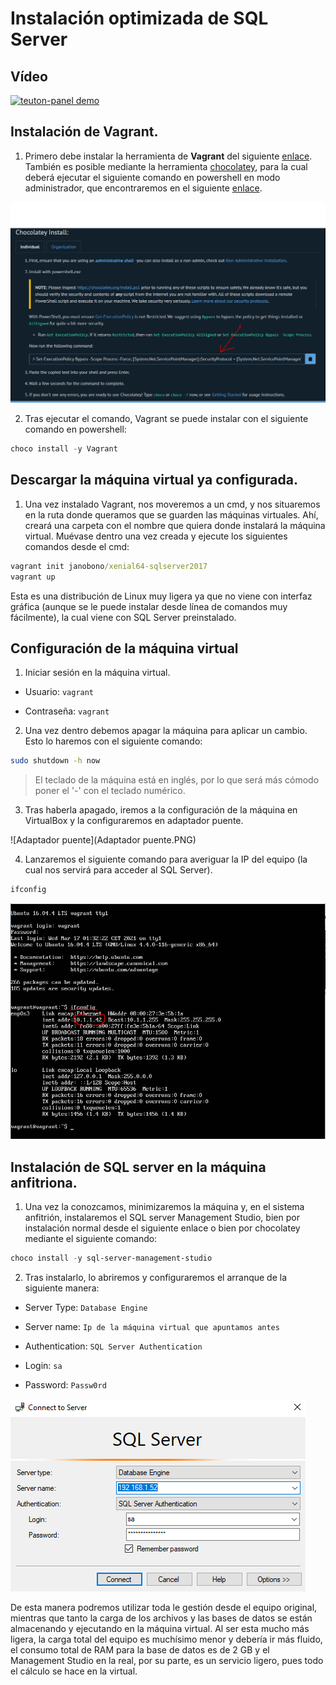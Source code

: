 # Instalación optimizada de SQL Server


##  Vídeo

[![teuton-panel demo](http://img.youtube.com/vi/Qy98Mgz3wMQ/0.jpg)](https://youtu.be/Qy98Mgz3wMQ)

## Instalación de Vagrant.

1. Primero debe instalar la herramienta de **Vagrant** del siguiente [enlace](https://www.vagrantup.com/). También es posible mediante la herramienta [chocolatey](https://chocolatey.org/), para la cual deberá ejecutar el siguiente comando en powershell en modo administrador, que encontraremos en el siguiente [enlace](https://chocolatey.org/install).

![choco](choco.png)



2. Tras ejecutar el comando, Vagrant se puede instalar con el siguiente comando en powershell:

```powershell
choco install -y Vagrant
```
## Descargar la máquina virtual ya configurada.
1. Una vez instalado Vagrant, nos moveremos a un cmd, y nos situaremos en la ruta donde queramos que se guarden las máquinas virtuales. Ahí, creará una carpeta con el nombre que quiera donde instalará la máquina virtual. Muévase dentro una vez creada y ejecute los siguientes comandos
desde el cmd:

```cmd
vagrant init janobono/xenial64-sqlserver2017
vagrant up
```

Esta es una distribución de Linux muy ligera ya que no viene con interfaz gráfica (aunque se le puede instalar desde línea de comandos muy fácilmente), la cual viene con SQL Server preinstalado. 

## Configuración de la máquina virtual
1. Iniciar sesión en la máquina virtual.

- Usuario: `vagrant`

- Contraseña: `vagrant`

2. Una vez dentro debemos apagar la máquina para aplicar un cambio. Esto lo haremos con el siguiente comando:

```bash
sudo shutdown -h now
```

> El teclado de la máquina está en inglés, por lo que será más cómodo poner el '-' con el teclado numérico.

3. Tras haberla apagado, iremos a la configuración de la máquina en VirtualBox y la configuraremos en adaptador puente.

![Adaptador puente](Adaptador puente.PNG)

4. Lanzaremos el siguiente comando para averiguar la IP del equipo (la cual nos servirá para
acceder al SQL Server).

```bash
ifconfig
```

![ifconfig](ifconfig.png)

## Instalación de SQL server en la máquina anfitriona.

1. Una vez la conozcamos, minimizaremos la máquina y, en el sistema anfitrión, instalaremos el SQL server Management Studio, bien por instalación normal desde el siguiente enlace o bien por chocolatey mediante el siguiente comando: 

```powershell
choco install -y sql-server-management-studio
```

2. Tras instalarlo, lo abriremos y configuraremos el arranque de la siguiente manera:

- Server Type: `Database Engine`

- Server name: `Ip de la máquina virtual que apuntamos antes`

- Authentication: `SQL Server Authentication`

- Login: `sa`

- Password: `Passw0rd`

![credenciales](credenciales.PNG)

De esta manera podremos utilizar toda le gestión desde el equipo original, mientras que tanto la carga de los archivos y las bases de datos se están almacenando y ejecutando en la máquina virtual. Al ser esta mucho más ligera, la carga total del equipo es muchísimo menor y debería ir más fluido, el consumo total de RAM para la base de datos es de 2 GB y el Management Studio en la real, por su parte, es un servicio ligero, pues todo el cálculo se hace en la virtual.
